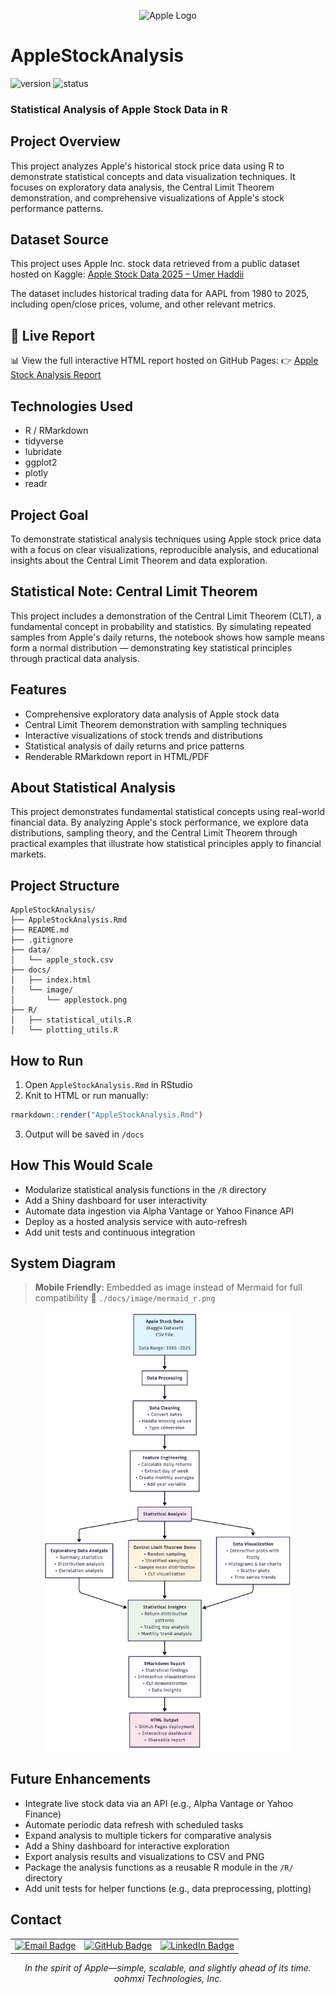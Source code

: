 <p align="center">
  <img src="https://upload.wikimedia.org/wikipedia/commons/f/fa/Apple_logo_black.svg" alt="Apple Logo" width="100"/>
</p>

# AppleStockAnalysis

![version](https://img.shields.io/badge/version-v1.0.0-blue)
![status](https://img.shields.io/badge/status-demo-brightgreen)

### Statistical Analysis of Apple Stock Data in R

## Project Overview

This project analyzes Apple's historical stock price data using R to demonstrate statistical concepts and data visualization techniques. It focuses on exploratory data analysis, the Central Limit Theorem demonstration, and comprehensive visualizations of Apple's stock performance patterns.

## Dataset Source

This project uses Apple Inc. stock data retrieved from a public dataset hosted on Kaggle:
[Apple Stock Data 2025 – Umer Haddii](https://www.kaggle.com/datasets/umerhaddii/apple-stock-data-2025)

The dataset includes historical trading data for AAPL from 1980 to 2025, including open/close prices, volume, and other relevant metrics.

## 🔗 Live Report

📊 View the full interactive HTML report hosted on GitHub Pages:
👉 [Apple Stock Analysis Report](https://oohmxi.github.io/AppleStockAnalysis/)

## Technologies Used

- R / RMarkdown
- tidyverse
- lubridate
- ggplot2
- plotly
- readr

## Project Goal

To demonstrate statistical analysis techniques using Apple stock price data with a focus on clear visualizations, reproducible analysis, and educational insights about the Central Limit Theorem and data exploration.

## Statistical Note: Central Limit Theorem

This project includes a demonstration of the Central Limit Theorem (CLT), a fundamental concept in probability and statistics. By simulating repeated samples from Apple's daily returns, the notebook shows how sample means form a normal distribution — demonstrating key statistical principles through practical data analysis.

## Features

- Comprehensive exploratory data analysis of Apple stock data
- Central Limit Theorem demonstration with sampling techniques
- Interactive visualizations of stock trends and distributions
- Statistical analysis of daily returns and price patterns
- Renderable RMarkdown report in HTML/PDF

## About Statistical Analysis

This project demonstrates fundamental statistical concepts using real-world financial data. By analyzing Apple's stock performance, we explore data distributions, sampling theory, and the Central Limit Theorem through practical examples that illustrate how statistical principles apply to financial markets.

## Project Structure

```
AppleStockAnalysis/
├── AppleStockAnalysis.Rmd
├── README.md
├── .gitignore
├── data/
│   └── apple_stock.csv
├── docs/
│   ├── index.html
│   └── image/
│       └── applestock.png
├── R/
│   ├── statistical_utils.R
│   └── plotting_utils.R
```

## How to Run

1. Open `AppleStockAnalysis.Rmd` in RStudio
2. Knit to HTML or run manually:

```r
rmarkdown::render("AppleStockAnalysis.Rmd")
```

3. Output will be saved in `/docs`

## How This Would Scale

- Modularize statistical analysis functions in the `/R` directory
- Add a Shiny dashboard for user interactivity
- Automate data ingestion via Alpha Vantage or Yahoo Finance API
- Deploy as a hosted analysis service with auto-refresh
- Add unit tests and continuous integration

## System Diagram

> **Mobile Friendly:** Embedded as image instead of Mermaid for full compatibility
> 📂 `./docs/image/mermaid_r.png`

<p align="center">
  <img src="docs/image/mermaid_r.png" alt="System Diagram" width="400"/>
</p>

## Future Enhancements

- Integrate live stock data via an API (e.g., Alpha Vantage or Yahoo Finance)
- Automate periodic data refresh with scheduled tasks
- Expand analysis to multiple tickers for comparative analysis
- Add a Shiny dashboard for interactive exploration
- Export analysis results and visualizations to CSV and PNG
- Package the analysis functions as a reusable R module in the `/R/` directory
- Add unit tests for helper functions (e.g., data preprocessing, plotting)

## Contact

<table align="center">
  <tr>
    <td>
      <a href="mailto:ohern@bu.edu">
        <img src="https://img.shields.io/badge/Gmail-D14836?style=for-the-badge&logo=gmail&logoColor=white" alt="Email Badge">
      </a>
    </td>
    <td>
      <a href="https://github.com/oohmxi">
        <img src="https://img.shields.io/badge/GitHub-100000?style=for-the-badge&logo=github&logoColor=white" alt="GitHub Badge">
      </a>
    </td>
    <td>
      <a href="https://linkedin.com/in/omarhlink">
        <img src="https://img.shields.io/badge/LinkedIn-0077B5?style=for-the-badge&logo=linkedin&logoColor=white" alt="LinkedIn Badge">
      </a>
    </td>
  </tr>
</table>



<p align="center"><em>In the spirit of Apple—simple, scalable, and slightly ahead of its time.<br>oohmxi Technologies, Inc.</em></p>
